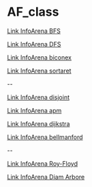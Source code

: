 # AF_class

[Link InfoArena BFS](https://infoarena.ro/job_detail/2907119?action=view-source)

[Link InfoArena DFS](https://infoarena.ro/job_detail/2907120?action=view-source)

[Link InfoArena biconex](https://infoarena.ro/job_detail/2907115?action=view-source)

[Link InfoArena sortaret](https://infoarena.ro/job_detail/2907087?action=view-source)

--

[Link InfoArena disjoint](https://infoarena.ro/job_detail/2907190?action=view-source)

[Link InfoArena apm](https://infoarena.ro/job_detail/2907213?action=view-source)

[Link InfoArena dijkstra](https://infoarena.ro/job_detail/2907252?action=view-source)

[Link InfoArena bellmanford](https://www.infoarena.ro/job_detail/2907298?action=view-source)

--

[Link InfoArena Roy-Floyd](https://infoarena.ro/job_detail/2907320?action=view-source)

[Link InfoArena Diam Arbore](https://infoarena.ro/job_detail/2907340?action=view-source)
